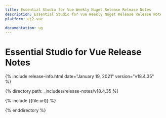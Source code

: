 ```yaml
---
title: Essential Studio for Vue Weekly Nuget Release Release Notes  
description: Essential Studio for Vue Weekly Nuget Release Release Notes  
platform: ej2-vue

documentation: ug
---
```


# Essential Studio for  Vue  Release Notes  

{% include release-info.html date="January 19, 2021"   version="v18.4.35"  %} 

{% directory path: _includes/release-notes/v18.4.35 %}

{% include {{file.url}} %}

{% enddirectory %}
